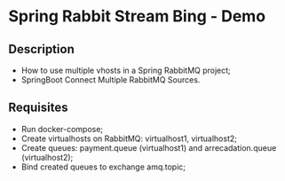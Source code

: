# Spring Rabbit Stream Bing - Demo

## Description
* How to use multiple vhosts in a Spring RabbitMQ project;
* SpringBoot Connect Multiple RabbitMQ Sources.

## Requisites
* Run docker-compose;
* Create virtualhosts on RabbitMQ: virtualhost1, virtualhost2;
* Create queues: payment.queue (virtualhost1) and arrecadation.queue (virtualhost2);
* Bind created queues to exchange amq.topic;